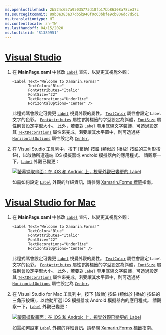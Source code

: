 ```yaml
---
ms.openlocfilehash: 2b524c657a95035773d18fb17bb86308a78ce37c
ms.sourcegitcommit: 89b3e383a37db5b940f0c63bbfe9cb806dc7d5d1
ms.translationtype: HT
ms.contentlocale: zh-TW
ms.lasthandoff: 04/15/2020
ms.locfileid: "81389951"
---
```

# <a name="visual-studio"></a>[Visual Studio](#tab/vswin)

1. 在 **MainPage.xaml** 中修改 [`Label`](xref:Xamarin.Forms.Label) 宣告，以變更其視覺外觀：

    ```xaml
    <Label Text="Welcome to Xamarin.Forms!"
           TextColor="Blue"
           FontAttributes="Italic"
           FontSize="22"
           TextDecorations="Underline"
           HorizontalOptions="Center" />
    ```

    此程式碼會設定可變更 [`Label`](xref:Xamarin.Forms.Label) 視覺外觀的屬性。 [`TextColor`](xref:Xamarin.Forms.Label.TextColor) 屬性會設定 `Label` 文字的色彩。 [`FontAttributes`](xref:Xamarin.Forms.Label.FontAttributes) 屬性會將標籤的字型設定為斜體，[`FontSize`](xref:Xamarin.Forms.Label.FontSize) 屬性則會設定字型大小。 此外，若要對 `Label` 套用底線文字裝飾，可透過設定其 [`TextDecorations`](xref:Xamarin.Forms.Label.TextDecorations) 屬性來完成，若要讓其水平置中，則可透過將 [`HorizontalOptions`](xref:Xamarin.Forms.View.HorizontalOptions) 屬性設定為 [`Center`](xref:Xamarin.Forms.LayoutOptions.Center)。

1. 在 Visual Studio 工具列中，按下 [啟動]  按鈕 (類似於 [播放] 按鈕的三角形按鈕)，以啟動所選遠端 iOS 模擬器或 Android 模擬器內的應用程式。 請觀察一下，[`Label`](xref:Xamarin.Forms.Label) 外觀已變更：

    [![螢幕擷取畫面：在 iOS 和 Android 上，視覺外觀已變更的 Label](../images/change-label-appearance.png "外觀已變更的 Label")](../images/change-label-appearance-large.png#lightbox "外觀已變更的 Label")

    如需如何設定 [`Label`](xref:Xamarin.Forms.Label) 外觀的詳細資訊，請參閱 [Xamarin.Forms 標籤](~/xamarin-forms/user-interface/text/label.md)指南。

# <a name="visual-studio-for-mac"></a>[Visual Studio for Mac](#tab/vsmac)

1. 在 **MainPage.xaml** 中修改 [`Label`](xref:Xamarin.Forms.Label) 宣告，以變更其視覺外觀：

    ```xaml
    <Label Text="Welcome to Xamarin.Forms!"
           TextColor="Blue"
           FontAttributes="Italic"
           FontSize="22"
           TextDecorations="Underline"
           HorizontalOptions="Center" />
    ```

    此程式碼會設定可變更 [`Label`](xref:Xamarin.Forms.Label) 視覺外觀的屬性。 [`TextColor`](xref:Xamarin.Forms.Label.TextColor) 屬性會設定 `Label` 文字的色彩。 [`FontAttributes`](xref:Xamarin.Forms.Label.FontAttributes) 屬性會將標籤的字型設定為斜體，[`FontSize`](xref:Xamarin.Forms.Label.FontSize) 屬性則會設定字型大小。 此外，若要對 `Label` 套用底線文字裝飾，可透過設定其 [`TextDecorations`](xref:Xamarin.Forms.Label.TextDecorations) 屬性來完成，若要讓其水平置中，則可透過將 [`HorizontalOptions`](xref:Xamarin.Forms.View.HorizontalOptions) 屬性設定為 [`Center`](xref:Xamarin.Forms.LayoutOptions.Center)。

1. 在 Visual Studio for Mac 工具列中，按下 [啟動]  按鈕 (類似於 [播放] 按鈕的三角形按鈕)，以啟動所選 iOS 模擬器或 Android 模擬器內的應用程式。 請觀察一下，[`Label`](xref:Xamarin.Forms.Label) 外觀已變更：

    [![螢幕擷取畫面：在 iOS 和 Android 上，視覺外觀已變更的 Label](../images/change-label-appearance.png "外觀已變更的 Label")](../images/change-label-appearance-large.png#lightbox "外觀已變更的 Label")

    如需如何設定 [`Label`](xref:Xamarin.Forms.Label) 外觀的詳細資訊，請參閱 [Xamarin.Forms 標籤](~/xamarin-forms/user-interface/text/label.md)指南。
